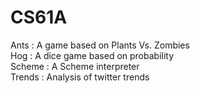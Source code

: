 # CS61A

Ants :  A game based on Plants Vs. Zombies   
Hog : A dice game based on probability  
Scheme :  A Scheme interpreter  
Trends : Analysis of twitter trends   
